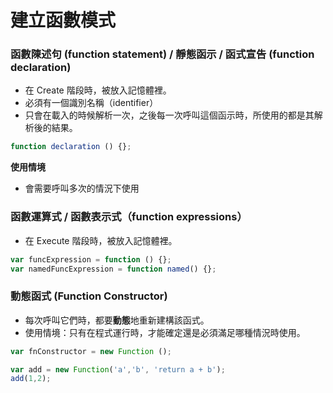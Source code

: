 # 建立函數模式

### 函數陳述句 (function statement) / 靜態函示 / 函式宣告 (function declaration)

* 在 Create 階段時，被放入記憶體裡。
* 必須有一個識別名稱（identifier）
* 只會在載入的時候解析一次，之後每一次呼叫這個函示時，所使用的都是其解析後的結果。
<!--* 具名函數運算式對於在除錯時會非常有用 -->

```js
function declaration () {};
```

**使用情境**

* 會需要呼叫多次的情況下使用

### 函數運算式 / 函數表示式（function expressions）

* 在 Execute 階段時，被放入記憶體裡。

```js
var funcExpression = function () {};
var namedFuncExpression = function named() {};
```

### 動態函式 (Function Constructor)

* 每次呼叫它們時，都要**動態**地重新建構該函式。
* 使用情境：只有在程式運行時，才能確定還是必須滿足哪種情況時使用。

```js
var fnConstructor = new Function ();

var add = new Function('a','b', 'return a + b');
add(1,2);
```